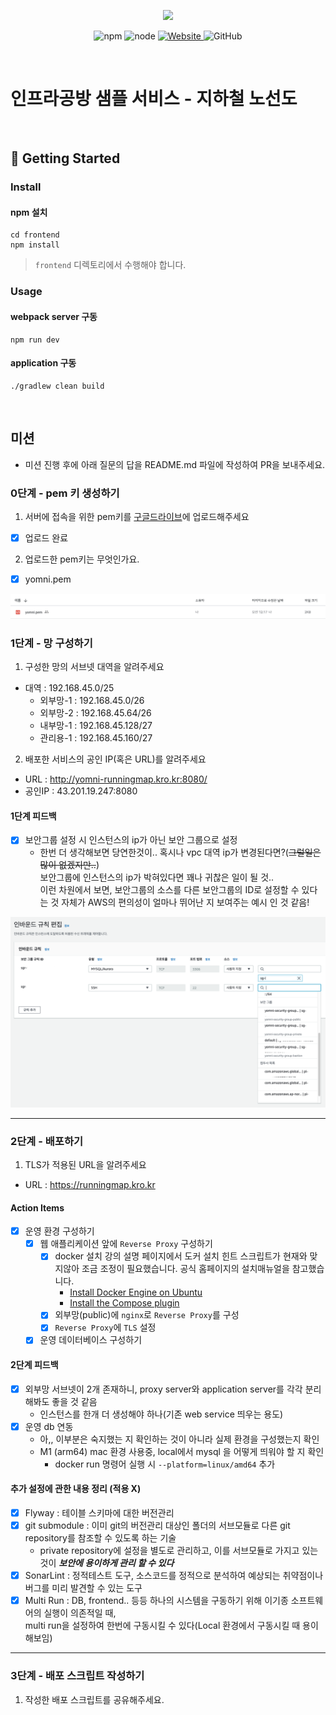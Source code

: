 <p align="center">
    <img width="200px;" src="https://raw.githubusercontent.com/woowacourse/atdd-subway-admin-frontend/master/images/main_logo.png"/>
</p>
<p align="center">
  <img alt="npm" src="https://img.shields.io/badge/npm-%3E%3D%205.5.0-blue">
  <img alt="node" src="https://img.shields.io/badge/node-%3E%3D%209.3.0-blue">
  <a href="https://edu.nextstep.camp/c/R89PYi5H" alt="nextstep atdd">
    <img alt="Website" src="https://img.shields.io/website?url=https%3A%2F%2Fedu.nextstep.camp%2Fc%2FR89PYi5H">
  </a>
  <img alt="GitHub" src="https://img.shields.io/github/license/next-step/atdd-subway-service">
</p>

<br>

# 인프라공방 샘플 서비스 - 지하철 노선도

<br>

## 🚀 Getting Started

### Install
#### npm 설치
```
cd frontend
npm install
```
> `frontend` 디렉토리에서 수행해야 합니다.

### Usage
#### webpack server 구동
```
npm run dev
```
#### application 구동
```
./gradlew clean build
```
<br>

## 미션

* 미션 진행 후에 아래 질문의 답을 README.md 파일에 작성하여 PR을 보내주세요.

### 0단계 - pem 키 생성하기

1. 서버에 접속을 위한 pem키를 [구글드라이브](https://drive.google.com/drive/folders/1dZiCUwNeH1LMglp8dyTqqsL1b2yBnzd1?usp=sharing)에 업로드해주세요
  - [x] 업로드 완료
2. 업로드한 pem키는 무엇인가요.
  - [x] yomni.pem  

![](images/key-pair.png)


### 1단계 - 망 구성하기
1. 구성한 망의 서브넷 대역을 알려주세요
- 대역 : 192.168.45.0/25
  - 외부망-1 : 192.168.45.0/26
  - 외부망-2 : 192.168.45.64/26
  - 내부망-1 : 192.168.45.128/27
  - 관리용-1 : 192.168.45.160/27

2. 배포한 서비스의 공인 IP(혹은 URL)를 알려주세요

- URL : http://yomni-runningmap.kro.kr:8080/
- 공인IP : 43.201.19.247:8080

#### 1단계 피드백
- [x] 보안그룹 설정 시 인스턴스의 ip가 아닌 보안 그룹으로 설정
  - 한번 더 생각해보면 당연한것이.. 혹시나 vpc 대역 ip가 변경된다면?(~~그럴일은 많이 없겠지만..~~)  
  보안그룹에 인스턴스의 ip가 박혀있다면 꽤나 귀찮은 일이 될 것..  
  이런 차원에서 보면, 보안그룹의 소스를 다른 보안그룹의 ID로 설정할 수 있다는 것 자체가 AWS의 편의성이 얼마나 뛰어난 지 보여주는 예시 인 것 같음!

![](images/step1-feedback.png)

---

### 2단계 - 배포하기
1. TLS가 적용된 URL을 알려주세요

- URL : https://runningmap.kro.kr 

#### Action Items
- [x] 운영 환경 구성하기
  - [x] 웹 애플리케이션 앞에 `Reverse Proxy` 구성하기 
    - [x] docker 설치 강의 설명 페이지에서 도커 설치 힌트 스크립트가 현재와 맞지않아 조금 조정이 필요했습니다. 공식 홈페이지의 설치매뉴얼을 참고했습니다. 
      - [Install Docker Engine on Ubuntu](https://docs.docker.com/engine/install/ubuntu/)
      - [Install the Compose plugin](https://docs.docker.com/compose/install/linux/)
    - [x] 외부망(public)에 `nginx`로 `Reverse Proxy`를 구성
    - [x] `Reverse Proxy`에 `TLS` 설정
  - [x] 운영 데이터베이스 구성하기

#### 2단계 피드백
- [x] 외부망 서브넷이 2개 존재하니, proxy server와 application server를 각각 분리해봐도 좋을 것 같음
  - 인스턴스를 한개 더 생성해야 하나(기존 web service 띄우는 용도)
- [x] 운영 db 연동
  - 아,, 이부분은 숙지했는 지 확인하는 것이 아니라 실제 환경을 구성했는지 확인
  - M1 (arm64) mac 환경 사용중, local에서 mysql 을 어떻게 띄워야 할 지 확인
    - docker run 명령어 실행 시 `--platform=linux/amd64` 추가

#### 추가 설정에 관한 내용 정리 (적용 X)
- [x] Flyway : 테이블 스키마에 대한 버전관리
- [x] git submodule : 이미 git의 버전관리 대상인 폴더의 서브모듈로 다른 git repository를 참조할 수 있도록 하는 기술
  - private repository에 설정을 별도로 관리하고, 이를 서브모듈로 가지고 있는 것이 **_보안에 용이하게 관리 할 수 있다_**
- [x] SonarLint : 정적테스트 도구, 소스코드를 정적으로 분석하여 예상되는 취약점이나 버그를 미리 발견할 수 있는 도구
- [x] Multi Run : DB, frontend.. 등등 하나의 시스템을 구동하기 위해 이기종 소프트웨어의 실행이 의존적일 때,  
  multi run을 설정하여 한번에 구동시킬 수 있다(Local 환경에서 구동시킬 때 용이해보임)
---

### 3단계 - 배포 스크립트 작성하기

1. 작성한 배포 스크립트를 공유해주세요.


